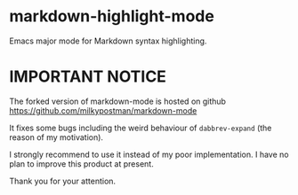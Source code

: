 # markdown-highlight-mode

Emacs major mode for Markdown syntax highlighting.

# IMPORTANT NOTICE

The forked version of markdown-mode is hosted on github https://github.com/milkypostman/markdown-mode

It fixes some bugs including the weird behaviour of `dabbrev-expand` (the reason of my motivation).

I strongly recommend to use it instead of my poor implementation. I have no plan to improve this product at present.

Thank you for your attention.
